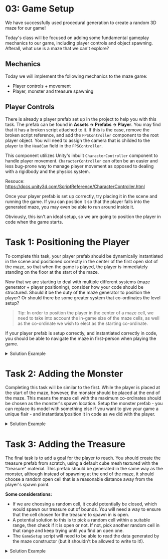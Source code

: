 # 03: Game Setup

We have successfully used procedural generation to create a random 3D maze for our game!

Today's class will be focused on adding some fundamental gameplay mechanics to our game, including player controls and object spawning. Afterall, what use is a maze that we can't explore?

## Mechanics

Today we will implement the following mechanics to the maze game:
- Player controls + movement
- Player, monster and treasure spawning

## Player Controls

There is already a player prefab set up in the project to help you with this task. The prefab can be found in **Assets -> Prefabs -> Player**. You may find that it has a broken script attached to it. If this is the case, remove the broken script reference, and add the `FPSController` component to the root player object. You will need to assign the camera that is childed to the player to the `HeadCam` field in the `FPSController`. 

This component utilizes Unity's inbuilt `CharacterController` component to handle player movement. `CharacterController` can often be an easier and less bug-prone way to manage player movement as opposed to dealing with a rigidbody and the physics system.

Resouce: <https://docs.unity3d.com/ScriptReference/CharacterController.html>

Once your player prefab is set up correctly, try placing it in the scene and running the game. If you can position it so that the player falls into the generated maze, you may even be able to run around inside it.

Obviously, this isn't an ideal setup, so we are going to position the player in code when the game starts.

# Task 1: Positioning the Player

To complete this task, your player prefab should be dynamically instantiated in the scene and positioned correctly in the center of the first open slot of the maze, so that when the game is played, the player is immediately standing on the floor at the start of the maze.

Now that we are starting to deal with multiple different systems (maze generator + player positioning), consider how your code should be structured. Should it be the duty of the maze generator to position the player? Or should there be some greater system that co-ordinates the level setup?

> Tip: In order to position the player in the center of a maze cell, we need to take into account the in-game size of the maze cells, as well as the co-ordinate we wish to elect as the starting co-ordinate.

If your player prefab is setup correctly, and instantiated correctly in code, you should be able to navigate the maze in first-person when playing the game.

<details>
<summary>Solution Example</summary>

Now that our code is growing more complex, we should consider how it is structured. The **Single Responsibility Principle** states that each class in our program should only be have one job. It doesn't really make sense that our maze generator should be performing other initialization tasks such as setting up the player, when all it should care about is creating the maze.

Create a class called `GameSetup` (or something along those lines, if you haven't already created a class to handle initialization). The class should look something like this: 


```csharp
using UnityEngine;

public class GameSetup: MonoBehaviour 
{
    [SerializeField] private int rows;
    [SerializeField] private int cols;

    [SerializeField] private MazeMeshGenerator mazeMeshGenerator;
    [SerializeField] private MazeConstructor mazeConstructor;

    public void Start() 
    {
        // Initialize our game state
        mazeConstructor.GenerateNewMaze(rows, cols);

        GeneratePlayer();
    }

    public void GeneratePlayer() 
    {
        int xCoord = 1;
        int zCoord = 1;
        Vector3 startPos = new Vector3(xCoord * mazeMeshGenerator.width, 1, zCoord * mazeMeshGenerator.width);
    
        // Obviously, this is overly verbose. We could simplify to:
        // Vector3 startPos = new Vector3(mazeMeshGenerator.width, 1, mazeMeshGenerator.width);
        // And get the same result. The point here is that we can multiply the maze cell co-ordinate with the mesh cell size to
        // get the world-space coordinate of any cell in our maze. This concept will come in handy for the next task.

        GameObject player = Instantiate(playerController, startPos, Quaternion.identity);
    }
}

```


</details>

# Task 2: Adding the Monster

Completing this task will be similar to the first. While the player is placed at the start of the maze, however, the monster should be placed at the end of the maze. This means the maze cell with the maximum co-ordinates should be chosen as the monster's spawn location. Setup the monster prefab - you can replace its model with something else if you want to give your game a unique flair - and instantiate/position it in code as we did with the player.

<details>
<summary>Solution Example</summary>

```csharp

public void Start() 
{
    // Initialize our game state
    mazeConstructor.GenerateNewMaze(rows, cols);

    GeneratePlayer();
    GenerateMonster();
}


public void GenerateMonster()
{
    // -1 would place the monster inside the final cell, which is closed. 
    // -2 places it in the first guaranteed open cell (assuming your maze has odd-numbered rows + cols)
    int xCoord = rows-2; 
    int zCoord = cols-2;
    Vector3 startPos = new Vector3(xCoord * mazeMeshGenerator.width, 0, zCoord * mazeMeshGenerator.width);
    GameObject newMonster = Instantiate(monster, startPos, Quaternion.identity);
}
```

</details>

# Task 3: Adding the Treasure

The final task is to add a goal for the player to reach. You should create the treasure prefab from scratch, using a default cube mesh textured with the "treasure" material. This prefab should be generated in the same way as the monster, although instead of spawning at the end of the maze, it should choose a random open cell that is a reasonable distance away from the player's spawn point.

**Some considerations:**
- If we are choosing a random cell, it could potentially be closed, which would spawn our treasure out of bounds. You will need a way to ensure that the cell chosen for the treasure to spawn in is open.
- A potential solution to this is to pick a random cell within a suitable range, then check if it is open or not. If not, pick another random cell in that range and keep trying until you find an open one.
- The `GameSetup` script will need to be able to read the data generated by the maze constructor (but it shouldn't be allowed to write to it!).


<details>
<summary>Solution Example</summary>

Assuming that you have setup a treasure prefab:

```csharp

public void Start() 
{
    // Initialize our game state
    mazeConstructor.GenerateNewMaze(rows, cols);

    GeneratePlayer();
    GenerateMonster();
    GenerateTreasure();
}


private void CreateTreasure()
{
    // Assuming that your maze is at least 6x6.
    int xCoord = UnityEngine.Random.Range(rows - 5, rows - 2);
    int zCoord = UnityEngine.Random.Range(cols - 5, cols - 2);

    // Keep trying random cells until we find an open one or we've tried 1000 times.
    int repeats = 0;
    while (mazeConstructor.Data[zCoord, xCoord] != 0 && repeats < 1000)
    {
        xCoord = UnityEngine.Random.Range(rows - 5, rows - 2);
        zCoord = UnityEngine.Random.Range(cols - 5, cols - 2);
        repeats++;
    }

    // Spawn the treasure.
    Vector3 treasurePosition = new Vector3(xCoord * mazeMeshGenerator.width, 0, zCoord * mazeMeshGenerator.width);
    GameObject treasure = Instantiate(treasurePrefab, treasurePosition, Quaternion.identity);
}
```

</details>